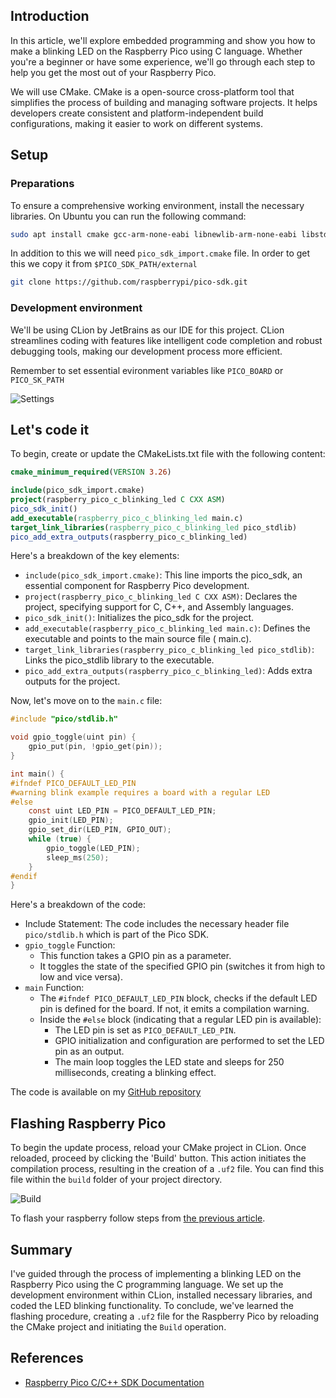 ## Introduction

In this article, we'll explore embedded programming and show you how to make a blinking LED on the Raspberry Pico
using C language. Whether you're a beginner or have some experience, we'll go through each step to help you get the most
out of your Raspberry Pico.

We will use CMake. CMake is a open-source cross-platform tool that simplifies the process of building and managing
software projects. It helps developers create consistent and platform-independent build configurations, making it easier
to work on different systems.

## Setup

### Preparations

To ensure a comprehensive working environment, install the necessary libraries. On Ubuntu you can run the following
command:

```bash
sudo apt install cmake gcc-arm-none-eabi libnewlib-arm-none-eabi libstdc++-arm-none-eabi-newlib
```

In addition to this we will need `pico_sdk_import.cmake` file. In order to get this we copy it
from `$PICO_SDK_PATH/external`

```bash
git clone https://github.com/raspberrypi/pico-sdk.git
```

### Development environment

We'll be using CLion by JetBrains as our IDE for this project. CLion streamlines coding with features like intelligent
code completion and robust debugging tools, making our development process more efficient.

Remember to set essential evironment variables like `PICO_BOARD` or `PICO_SK_PATH`

![Settings](https://res.cloudinary.com/dhqoqqstc/image/upload/v1703505672/blog/blinking_led/shvjrasqrnsztn83kr1k.webp)

## Let's code it

To begin, create or update the CMakeLists.txt file with the following content:

```cmake
cmake_minimum_required(VERSION 3.26)

include(pico_sdk_import.cmake)
project(raspberry_pico_c_blinking_led C CXX ASM)
pico_sdk_init()
add_executable(raspberry_pico_c_blinking_led main.c)
target_link_libraries(raspberry_pico_c_blinking_led pico_stdlib)
pico_add_extra_outputs(raspberry_pico_c_blinking_led)
```

Here's a breakdown of the key elements:

* `include(pico_sdk_import.cmake)`: This line imports the pico_sdk, an essential component for Raspberry Pico
  development.
* `project(raspberry_pico_c_blinking_led C CXX ASM)`: Declares the project, specifying support for C, C++, and Assembly
  languages.
* `pico_sdk_init()`: Initializes the pico_sdk for the project.
* `add_executable(raspberry_pico_c_blinking_led main.c)`: Defines the executable and points to the main source file (
  main.c).
* `target_link_libraries(raspberry_pico_c_blinking_led pico_stdlib)`: Links the pico_stdlib library to the executable.
* `pico_add_extra_outputs(raspberry_pico_c_blinking_led)`: Adds extra outputs for the project.

Now, let's move on to the `main.c` file:

```c
#include "pico/stdlib.h"

void gpio_toggle(uint pin) {
    gpio_put(pin, !gpio_get(pin));
}

int main() {
#ifndef PICO_DEFAULT_LED_PIN
#warning blink example requires a board with a regular LED
#else
    const uint LED_PIN = PICO_DEFAULT_LED_PIN;
    gpio_init(LED_PIN);
    gpio_set_dir(LED_PIN, GPIO_OUT);
    while (true) {
        gpio_toggle(LED_PIN);
        sleep_ms(250);
    }
#endif
}
```

Here's a breakdown of the code:

* Include Statement: The code includes the necessary header file `pico/stdlib.h` which is part of the Pico SDK.
* `gpio_toggle` Function:
    * This function takes a GPIO pin as a parameter.
    * It toggles the state of the specified GPIO pin (switches it from high to low and vice versa).
* `main` Function:
    * The `#ifndef PICO_DEFAULT_LED_PIN` block, checks if the default LED pin is defined for the board. If not, it emits
      a compilation warning.
    * Inside the `#else` block (indicating that a regular LED pin is available):
        * The LED pin is set as `PICO_DEFAULT_LED_PIN`.
        * GPIO initialization and configuration are performed to set the LED pin as an output.
        * The main loop toggles the LED state and sleeps for 250 milliseconds, creating a blinking effect.

The code is available on
my [GitHub repository](https://github.com/Porok12/blog-examples/tree/master/raspberry-pico-c-blinking-led)

## Flashing Raspberry Pico

To begin the update process, reload your CMake project in CLion. Once reloaded, proceed by clicking the 'Build' button.
This action initiates the compilation process, resulting in the creation of a `.uf2` file. You can find this file within
the `build` folder of your project directory.

![Build](https://res.cloudinary.com/dhqoqqstc/image/upload/v1703506401/blog/blinking_led/f4yjovcecpp3lsp4swq5.webp)

To flash your raspberry follow steps from [the previous article](/blog/articles/1552276#flashing).

## Summary

I've guided through the process of implementing a blinking LED on the Raspberry Pico using the C programming language.
We set up the development environment within CLion, installed necessary libraries, and coded the LED blinking
functionality. To conclude, we've learned the flashing procedure, creating a `.uf2` file for the Raspberry Pico by
reloading the CMake project and initiating the `Build` operation.

## References

* [Raspberry Pico C/C++ SDK Documentation](https://www.raspberrypi.com/documentation/microcontrollers/c_sdk.html)
